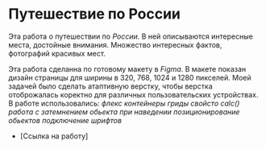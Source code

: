 # Путешествие по России

Эта работа о путешествии по *России*. 
В ней описываются интересные места, достойные внимания. 
Множество интересных фактов, фотографий красивых мест.

Эта работа сделанна по готовому макету  в *Figma*. 
В макете показан дизайн страницы для ширины в 320, 768,
1024 и 1280 пикселей. Моей задачей было сделать атаптивную верстку,
чтобы верстка отоброжалась коректно для различных пользовательских 
устройствах.
В работе использовались: 
*флекс контейнеры* 
*гриды*
*свойсто calc()*
*работа с затемнением обьекта при наведении*
*позиционирование обьектов*
*подключение шрифтов*

* [Ссылка на работу]
